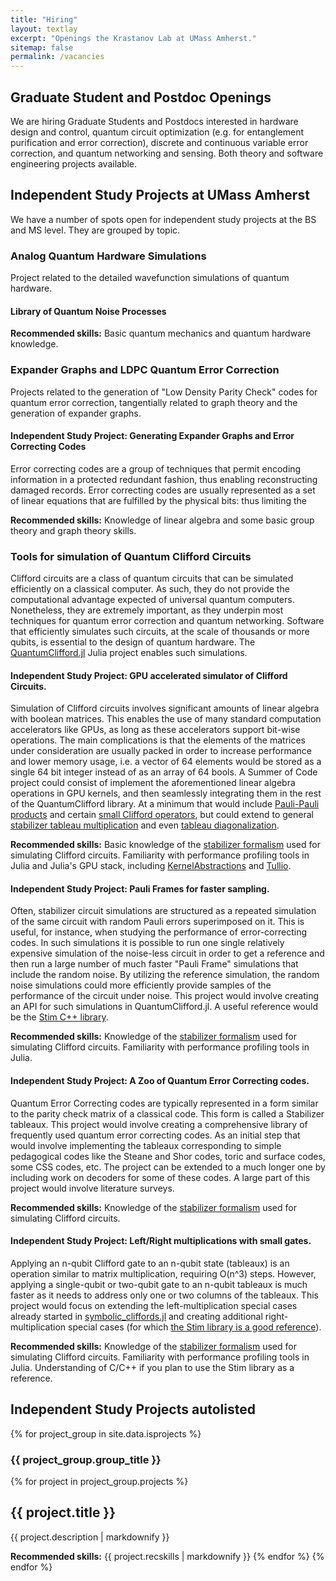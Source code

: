 ```yaml
---
title: "Hiring"
layout: textlay
excerpt: "Openings the Krastanov Lab at UMass Amherst."
sitemap: false
permalink: /vacancies
---
```


## Graduate Student and Postdoc Openings

We are hiring Graduate Students and Postdocs interested in hardware design and control, quantum circuit optimization (e.g. for entanglement purification and error correction), discrete and continuous variable error correction, and quantum networking and sensing. Both theory and software engineering projects available.

## Independent Study Projects at UMass Amherst

We have a number of spots open for independent study projects at the BS and MS level. They are grouped by topic.

<!--TODO make the independent study projects into a data file-->

### Analog Quantum Hardware Simulations

Project related to the detailed wavefunction simulations of quantum hardware.

#### Library of Quantum Noise Processes

**Recommended skills:** Basic quantum mechanics and quantum hardware knowledge.

### Expander Graphs and LDPC Quantum Error Correction

Projects related to the generation of "Low Density Parity Check" codes for quantum error correction, tangentially related to graph theory and the generation of expander graphs.

#### Independent Study Project: Generating Expander Graphs and Error Correcting Codes

Error correcting codes are a group of techniques that permit encoding information in a protected redundant fashion, thus enabling reconstructing damaged records. Error correcting codes are usually represented as a set of linear equations that are fulfilled by the physical bits: thus limiting the  

**Recommended skills:** Knowledge of linear algebra and some basic group theory and graph theory skills.

### Tools for simulation of Quantum Clifford Circuits

Clifford circuits are a class of quantum circuits that can be simulated efficiently on a classical computer. As such, they do not provide the computational advantage expected of universal quantum computers. Nonetheless, they are extremely important, as they underpin most techniques for quantum error correction and quantum networking. Software that efficiently simulates such circuits, at the scale of thousands or more qubits, is essential to the design of quantum hardware. The [QuantumClifford.jl](https://github.com/Krastanov/QuantumClifford.jl) Julia project enables such simulations.

#### Independent Study Project: GPU accelerated simulator of Clifford Circuits.

Simulation of Clifford circuits involves significant amounts of linear algebra with boolean matrices. This enables the use of many standard computation accelerators like GPUs, as long as these accelerators support bit-wise operations.
The main complications is that the elements of the matrices under consideration are usually packed in order to increase performance and lower memory usage, i.e. a vector of 64 elements would be stored as a single 64 bit integer instead of as an array of 64 bools.
A Summer of Code project could consist of implement the aforementioned linear algebra operations in GPU kernels, and then seamlessly integrating them in the rest of the QuantumClifford library.
At a minimum that would include [Pauli-Pauli products](https://github.com/Krastanov/QuantumClifford.jl/blob/v0.4.0/src/QuantumClifford.jl#L725) and certain [small Clifford operators](https://github.com/Krastanov/QuantumClifford.jl/blob/v0.4.0/src/symbolic_cliffords.jl), but could extend to general [stabilizer tableau multiplication](https://github.com/Krastanov/QuantumClifford.jl/blob/v0.4.0/src/QuantumClifford.jl#L1385) and even [tableau diagonalization](https://github.com/Krastanov/QuantumClifford.jl/blob/v0.4.0/src/QuantumClifford.jl#L985). 

**Recommended skills:** Basic knowledge of the [stabilizer formalism](https://krastanov.github.io/QuantumClifford.jl/dev/references/) used for simulating Clifford circuits. Familiarity with performance profiling tools in Julia and Julia's GPU stack, including [KernelAbstractions](https://github.com/JuliaGPU/KernelAbstractions.jl) and [Tullio](https://github.com/mcabbott/Tullio.jl).

#### Independent Study Project: Pauli Frames for faster sampling.

Often, stabilizer circuit simulations are structured as a repeated simulation of the same circuit with random Pauli errors superimposed on it. This is useful, for instance, when studying the performance of error-correcting codes. In such simulations it is possible to run one single relatively expensive simulation of the noise-less circuit in order to get a reference and then run a large number of much faster "Pauli Frame" simulations that include the random noise. By utilizing the reference simulation, the random noise simulations could more efficiently provide samples of the performance of the circuit under noise. This project would involve creating an API for such simulations in QuantumClifford.jl. A useful reference would be the [Stim C++ library](https://arxiv.org/abs/2103.02202).

**Recommended skills:** Knowledge of the [stabilizer formalism](https://krastanov.github.io/QuantumClifford.jl/dev/references/) used for simulating Clifford circuits. Familiarity with performance profiling tools in Julia.

#### Independent Study Project: A Zoo of Quantum Error Correcting codes.

Quantum Error Correcting codes are typically represented in a form similar to the parity check matrix of a classical code. This form is called a Stabilizer tableaux. This project would involve creating a comprehensive library of frequently used quantum error correcting codes. As an initial step that would involve implementing the tableaux corresponding to simple pedagogical codes like the Steane and Shor codes, toric and surface codes, some CSS codes, etc. The project can be extended to a much longer one by including work on decoders for some of these codes. A large part of this project would involve literature surveys.

**Recommended skills:** Knowledge of the [stabilizer formalism](https://krastanov.github.io/QuantumClifford.jl/dev/references/) used for simulating Clifford circuits.

#### Independent Study Project: Left/Right multiplications with small gates.

Applying an n-qubit Clifford gate to an n-qubit state (tableaux) is an operation similar to matrix multiplication, requiring O(n^3) steps. However, applying a single-qubit or two-qubit gate to an n-qubit tableaux is much faster as it needs to address only one or two columns of the tableaux. This project would focus on extending the left-multiplication special cases already started in [symbolic_cliffords.jl](https://github.com/Krastanov/QuantumClifford.jl/blob/master/src/symbolic_cliffords.jl) and creating additional right-multiplication special cases (for which [the Stim library is a good reference](https://github.com/Krastanov/QuantumClifford.jl/commit/d3e84c16b7b08ef6f1bc24e2bcf98641c2fff1ab#r67183201)).

**Recommended skills:** Knowledge of the [stabilizer formalism](https://krastanov.github.io/QuantumClifford.jl/dev/references/) used for simulating Clifford circuits. Familiarity with performance profiling tools in Julia. Understanding of C/C++ if you plan to use the Stim library as a reference.

## Independent Study Projects autolisted

{% for project_group in site.data.isprojects %}
### {{ project_group.group_title }}
{% for project in project_group.projects %}
## {{ project.title }}

{{ project.description | markdownify }}

**Recommended skills:** {{ project.recskills | markdownify }}
{% endfor %}
{% endfor %}